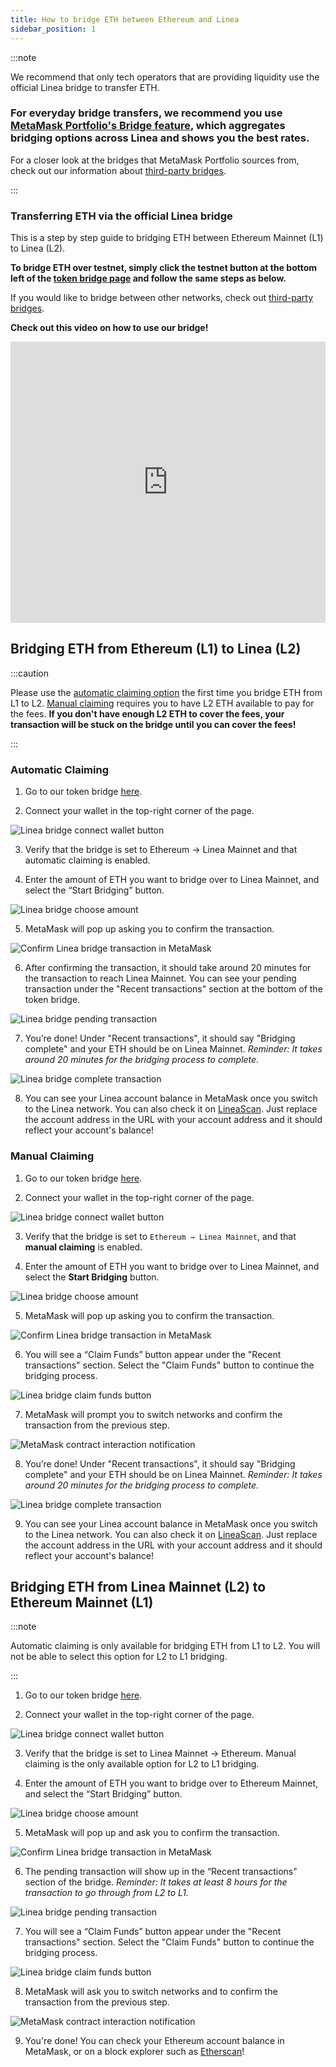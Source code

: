 ```yaml
---
title: How to bridge ETH between Ethereum and Linea
sidebar_position: 1
---
```


:::note


We recommend that only tech operators that are providing liquidity use the official Linea bridge to transfer ETH.

### For everyday bridge transfers, we recommend you use [MetaMask Portfolio's Bridge feature](https://portfolio.metamask.io/bridge), which aggregates bridging options across Linea and shows you the best rates.

For a closer look at the bridges that MetaMask Portfolio sources from, check out our information about [third-party bridges](/use-mainnet/bridges-of-linea#third-party-permissionless-bridges).

:::

### Transferring ETH via the official Linea bridge

This is a step by step guide to bridging ETH between Ethereum Mainnet (L1) to Linea (L2).

**To bridge ETH over testnet, simply click the testnet button at the bottom left of the [token bridge page](https://bridge.linea.build/) and follow the same steps as below.**

If you would like to bridge between other networks, check out [third-party bridges](/use-mainnet/bridges-of-linea#third-party-permissionless-bridges).

**Check out this video on how to use our bridge!**

<iframe
  width="100%"
  height="450"
  src="https://www.youtube.com/embed/V4DflPkxqE8"
  frameborder="0"
></iframe>

## Bridging ETH from Ethereum (L1) to Linea (L2)

:::caution

Please use the [automatic claiming option](/use-mainnet/bridges-of-linea#manual-vs-automatic-claiming) the first time you bridge ETH from L1 to L2. [Manual claiming](/use-mainnet/bridges-of-linea#manual-vs-automatic-claiming) requires you to have L2 ETH available to pay for the fees. **If you don't have enough L2 ETH to cover the fees, your transaction will be stuck on the bridge until you can cover the fees!**

:::

### Automatic Claiming

1. Go to our token bridge [here](https://bridge.linea.build/).

2. Connect your wallet in the top-right corner of the page.

<div class="center-container">
  <div class="img-medium">
    <img
      src="/img/article_images/Use_Linea/Bridge_your_tokens/How_to_bridge_ETH_between_Ethereum_and_Linea/Linea_Bridge_connect_wallet_button.png"
      alt="Linea bridge connect wallet button"
    />
  </div>
</div>

3. Verify that the bridge is set to Ethereum → Linea Mainnet and that automatic claiming is enabled.

4. Enter the amount of ETH you want to bridge over to Linea Mainnet, and select the “Start Bridging” button.

<div class="center-container">
  <div class="img-medium">
    <img
      src="/img/article_images/Use_Linea/Bridge_your_tokens/How_to_bridge_ETH_between_Ethereum_and_Linea/Linea_Bridge_automatic_claiming_choose_amount.png"
      alt="Linea bridge choose amount"
    />
  </div>
</div>

5. MetaMask will pop up asking you to confirm the transaction.

<div class="center-container">
  <div class="img-small">
    <img
      src="/img/article_images/Use_Linea/Bridge_your_tokens/How_to_bridge_ETH_between_Ethereum_and_Linea/Linea_Bridge_confirm_transaction_MetaMask.png"
      alt="Confirm Linea bridge transaction in MetaMask"
    />
  </div>
</div>

6. After confirming the transaction, it should take around 20 minutes for the transaction to reach Linea Mainnet. You can see your pending transaction under the "Recent transactions" section at the bottom of the token bridge.

<div class="center-container">
  <div class="img-medium">
    <img
      src="/img/article_images/Use_Linea/Bridge_your_tokens/How_to_bridge_ETH_between_Ethereum_and_Linea/Linea_Bridge_automatic_claiming_pending_transaction.png"
      alt="Linea bridge pending transaction"
    />
  </div>
</div>

7. You’re done! Under "Recent transactions", it should say "Bridging complete" and your ETH should be on Linea Mainnet. _Reminder: It takes around 20 minutes for the bridging process to complete._

<div class="center-container">
  <div class="img-medium">
    <img
      src="/img/article_images/Use_Linea/Bridge_your_tokens/How_to_bridge_ETH_between_Ethereum_and_Linea/Linea_Bridge_L1_to_L2_bridging_complete.png"
      alt="Linea bridge complete transaction"
    />
  </div>
</div>

8. You can see your Linea account balance in MetaMask once you switch to the Linea network. You can also check it on [LineaScan](https://lineascan.build/address/0x331FB12C080F5b34F0E8812D44114D17398A016d). Just replace the account address in the URL with your account address and it should reflect your account's balance!

### Manual Claiming

1. Go to our token bridge [here](https://bridge.linea.build/).

2. Connect your wallet in the top-right corner of the page.

<div class="center-container">
  <div class="img-medium">
    <img
      src="/img/article_images/Use_Linea/Bridge_your_tokens/How_to_bridge_ETH_between_Ethereum_and_Linea/Linea_Bridge_connect_wallet_button.png"
      alt="Linea bridge connect wallet button"
    />
  </div>
</div>

3. Verify that the bridge is set to `Ethereum → Linea Mainnet`, and that **manual claiming** is enabled.

4. Enter the amount of ETH you want to bridge over to Linea Mainnet, and select the **Start Bridging** button.

<div class="center-container">
  <div class="img-medium">
    <img
      src="/img/article_images/Use_Linea/Bridge_your_tokens/How_to_bridge_ETH_between_Ethereum_and_Linea/Linea_Bridge_manual_claiming_choose_amount.png"
      alt="Linea bridge choose amount"
    />
  </div>
</div>

5. MetaMask will pop up asking you to confirm the transaction.

<div class="center-container">
  <div class="img-small">
    <img
      src="/img/article_images/Use_Linea/Bridge_your_tokens/How_to_bridge_ETH_between_Ethereum_and_Linea/Linea_Bridge_confirm_transaction_MetaMask.png"
      alt="Confirm Linea bridge transaction in MetaMask"
    />
  </div>
</div>

6. You will see a “Claim Funds” button appear under the "Recent transactions" section. Select the "Claim Funds" button to continue the bridging process.

<div class="center-container">
  <div class="img-medium">
    <img
      src="/img/article_images/Use_Linea/Bridge_your_tokens/How_to_bridge_ETH_between_Ethereum_and_Linea/Linea_Bridge_manual_claiming_claim_button.png"
      alt="Linea bridge claim funds button"
    />
  </div>
</div>

7. MetaMask will prompt you to switch networks and confirm the transaction from the previous step.

<div class="center-container">
  <div class="img-small">
    <img
      src="/img/article_images/Use_Linea/Bridge_your_tokens/How_to_bridge_ETH_between_Ethereum_and_Linea/Linea_Bridge_confirm_switch_network_MetaMask.png"
      alt="MetaMask contract interaction notification"
    />
  </div>
</div>

8. You’re done! Under "Recent transactions", it should say "Bridging complete" and your ETH should be on Linea Mainnet. _Reminder: It takes around 20 minutes for the bridging process to complete._

<div class="center-container">
  <div class="img-medium">
    <img
      src="/img/article_images/Use_Linea/Bridge_your_tokens/How_to_bridge_ETH_between_Ethereum_and_Linea/Linea_Bridge_L1_to_L2_bridging_complete.png"
      alt="Linea bridge complete transaction"
    />
  </div>
</div>

9. You can see your Linea account balance in MetaMask once you switch to the Linea network. You can also check it on [LineaScan](https://lineascan.build/address/0x331FB12C080F5b34F0E8812D44114D17398A016d). Just replace the account address in the URL with your account address and it should reflect your account's balance!

## Bridging ETH from Linea Mainnet (L2) to Ethereum Mainnet (L1)

:::note


Automatic claiming is only available for bridging ETH from L1 to L2. You will not be able to select this option for L2 to L1 bridging.

:::

1. Go to our token bridge [here](https://bridge.linea.build/).

2. Connect your wallet in the top-right corner of the page.

<div class="center-container">
  <div class="img-medium">
    <img
      src="/img/article_images/Use_Linea/Bridge_your_tokens/How_to_bridge_ETH_between_Ethereum_and_Linea/Linea_Bridge_connect_wallet_button.png"
      alt="Linea bridge connect wallet button"
    />
  </div>
</div>

3. Verify that the bridge is set to Linea Mainnet -> Ethereum. Manual claiming is the only available option for L2 to L1 bridging.

4. Enter the amount of ETH you want to bridge over to Ethereum Mainnet, and select the “Start Bridging” button.

<div class="center-container">
  <div class="img-medium">
    <img
      src="/img/article_images/Use_Linea/Bridge_your_tokens/How_to_bridge_ETH_between_Ethereum_and_Linea/Linea_Bridge_L2_to_L1_choose_amount.png"
      alt="Linea bridge choose amount"
    />
  </div>
</div>

5. MetaMask will pop up and ask you to confirm the transaction.

<div class="center-container">
  <div class="img-small">
    <img
      src="/img/article_images/Use_Linea/Bridge_your_tokens/How_to_bridge_ETH_between_Ethereum_and_Linea/Linea_Bridge_confirm_transaction_MetaMask.png"
      alt="Confirm Linea bridge transaction in MetaMask"
    />
  </div>
</div>

6. The pending transaction will show up in the “Recent transactions” section of the bridge. _Reminder: It takes at least 8 hours for the transaction to go through from L2 to L1._

<div class="center-container">
  <div class="img-medium">
    <img
      src="/img/article_images/Use_Linea/Bridge_your_tokens/How_to_bridge_ETH_between_Ethereum_and_Linea/Linea_Bridge_L2_to_L1_pending_transaction.png"
      alt="Linea bridge pending transaction"
    />
  </div>
</div>

7. You will see a “Claim Funds” button appear under the "Recent transactions" section. Select the "Claim Funds" button to continue the bridging process.

<div class="center-container">
  <div class="img-medium">
    <img
      src="/img/article_images/Use_Linea/Bridge_your_tokens/How_to_bridge_ETH_between_Ethereum_and_Linea/Linea_Bridge_L2_to_L1_claim_button.png"
      alt="Linea bridge claim funds button"
    />
  </div>
</div>

8. MetaMask will ask you to switch networks and to confirm the transaction from the previous step.

<div class="center-container">
  <div class="img-small">
    <img
      src="/img/article_images/Use_Linea/Bridge_your_tokens/How_to_bridge_ETH_between_Ethereum_and_Linea/Linea_Bridge_confirm_switch_network_MetaMask.png"
      alt="MetaMask contract interaction notification"
    />
  </div>
</div>

9. You're done! You can check your Ethereum account balance in MetaMask, or on a block explorer such as [Etherscan](https://etherscan.io/)!
